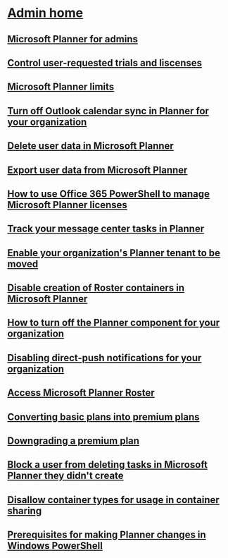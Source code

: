 # [Admin home](index.yml)
## [Microsoft Planner for admins](planner-for-admins.md)
## [Control user-requested trials and liscenses](control-user-requested-trials.md)
## [Microsoft Planner limits](planner-limits.md)
## [Turn off Outlook calendar sync in Planner for your organization](turn-off-outlook-calendar-sync.md)
## [Delete user data in Microsoft Planner](delete-user-data.md)
## [Export user data from Microsoft Planner](export-user-data.md)
## [How to use Office 365 PowerShell to manage Microsoft Planner licenses](/office365/troubleshoot/administration/how-to-use-office-365-powershell-to-manage-microsoft-planner-licenses)
## [Track your message center tasks in Planner](track-message-center-tasks-planner.md)
## [Enable your organization's Planner tenant to be moved](enable-organization-planner-tenant-move.md)
## [Disable creation of Roster containers in Microsoft Planner](disable-roster-containers.md)
## [How to turn off the Planner component for your organization](disable-planner-component.md)
## [Disabling direct-push notifications for your organization](disabling-direct-push-planner-mobile-notifications.md)
## [Access Microsoft Planner Roster](access-planner-roster.md)
## [Converting basic plans into premium plans](plan-conversion.md)
## [Downgrading a premium plan](plan-downgrade.md)
## [Block a user from deleting tasks in Microsoft Planner they didn't create](block-non-owner-task-deletion.md)
## [Disallow container types for usage in container sharing](disallow-container-sharing-types.md)
## [Prerequisites for making Planner changes in Windows PowerShell](prerequisites-for-powershell.md)
